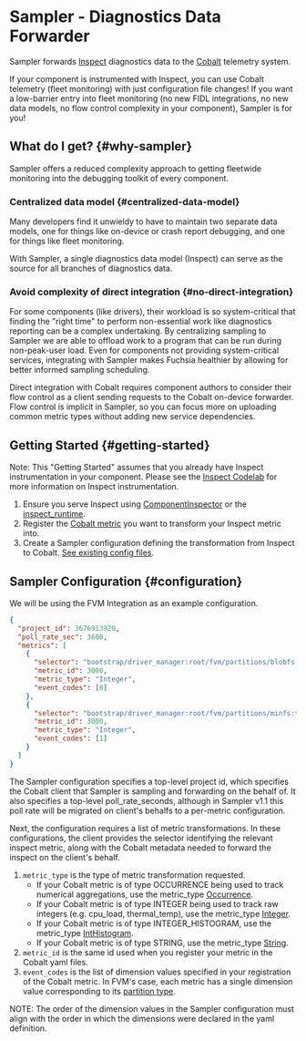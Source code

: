 # Sampler - Diagnostics Data Forwarder

Sampler forwards [Inspect]
diagnostics data to the [Cobalt] telemetry system.

If your component is instrumented with Inspect, you can use Cobalt telemetry
(fleet monitoring) with just configuration file changes! If you want a
low-barrier entry into fleet monitoring (no new FIDL integrations, no new data
models, no flow control complexity in your component), Sampler is for you!

[Inspect]: /docs/development/diagnostics/inspect/quickstart.md
[Cobalt]: https://fuchsia.dev/reference/fidl/fuchsia.metrics

## What do I get? {#why-sampler}

Sampler offers a reduced complexity approach to getting fleetwide monitoring
into the debugging toolkit of every component.

### Centralized data model {#centralized-data-model}

Many developers find it unwieldy to have to maintain two separate data models,
one for things like on-device or crash report debugging, and one for things
like fleet monitoring.

With Sampler, a single diagnostics data model (Inspect) can serve as the source
for all branches of diagnostics data.

### Avoid complexity of direct integration {#no-direct-integration}

For some components (like drivers), their workload is so system-critical that
finding the "right time" to perform non-essential work like diagnostics
reporting can be a complex undertaking. By centralizing sampling to Sampler we
are able to offload work to a program that can be run during
non-peak-user load. Even for components not providing
system-critical services, integrating with Sampler makes Fuchsia healthier by
allowing for better informed sampling scheduling.

Direct integration with Cobalt requires component authors to consider their flow
control as a client sending requests to the Cobalt on-device forwarder. Flow
control is implicit in Sampler, so you can focus more on uploading common
metric types without adding new service dependencies.

## Getting Started {#getting-started}

Note: This "Getting Started" assumes that you already have Inspect
instrumentation in your component. Please see the
[Inspect Codelab] for more information on Inspect instrumentation.

1.  Ensure you serve Inspect using [ComponentInspector] or the [inspect_runtime].
1.  Register the [Cobalt metric]
    you want to transform your Inspect metric into.
1.  Create a Sampler configuration defining the transformation from Inspect to
    Cobalt. [See existing config files].

[Inspect Codelab]: /docs/development/diagnostics/inspect/codelab.md
[Cobalt metric]: https://fuchsia.dev/reference/fidl/fuchsia.metrics
[ComponentInspector]: /sdk/lib/inspect/component/cpp/component.h
[inspect_runtime]: /src/lib/diagnostics/inspect/runtime/rust/README.md
[See existing config files]: https://fuchsia.googlesource.com/fuchsia/+/refs/heads/main/src/diagnostics/config/sampler/

## Sampler Configuration {#configuration}

We will be using the FVM Integration as an example configuration.

```json
{
  "project_id": 3676913920,
  "poll_rate_sec": 3600,
  "metrics": [
    {
      "selector": "bootstrap/driver_manager:root/fvm/partitions/blobfs:total_slices_reserved",
      "metric_id": 3000,
      "metric_type": "Integer",
      "event_codes": [0]
    },
    {
      "selector": "bootstrap/driver_manager:root/fvm/partitions/minfs:total_slices_reserved",
      "metric_id": 3000,
      "metric_type": "Integer",
      "event_codes": [1]
    }
  ]
}
```

The Sampler configuration specifies a top-level project id, which specifies
the Cobalt client that Sampler is sampling and forwarding on the behalf of.
It also specifies a top-level poll_rate_seconds, although in Sampler v1.1 this
poll rate will be migrated on client's behalfs to a per-metric configuration.

Next, the configuration requires a list of metric transformations. In these
configurations, the client provides the selector identifying the relevant
inspect metric, along with the Cobalt metadata needed to forward the inspect
on the client's behalf.

1.  `metric_type` is the type of metric transformation requested.
    *   If your Cobalt metric is of type OCCURRENCE being used to track
        numerical aggregations, use the metric_type [Occurrence].
    *   If your Cobalt metric is of type INTEGER being used to track raw
        integers (e.g. cpu_load, thermal_temp), use the metric_type [Integer].
    *   If your Cobalt metric is of type INTEGER_HISTOGRAM, use the metric_type
        [IntHistogram].
    *   If your Cobalt metric is of type STRING, use the metric_type
        [String].
1.  `metric_id` is the same id used when you register your metric in the Cobalt
    yaml files.
1.  `event_codes` is the list of dimension values specified in your
    registration of the Cobalt metric. In FVM's case, each metric has a single
    dimension value corresponding to its [partition type].

NOTE: The order of the dimension values in the Sampler configuration must
align with the order in which the dimensions were declared in the yaml
definition.

[Occurrence]: https://fuchsia.googlesource.com/fuchsia/+/refs/heads/main/src/diagnostics/lib/sampler-config/src/lib.rs#139
[Integer]: https://fuchsia.googlesource.com/fuchsia/+/refs/heads/main/src/diagnostics/lib/sampler-config/src/lib.rs#141
[IntHistogram]: https://fuchsia.googlesource.com/fuchsia/+/refs/heads/main/src/diagnostics/lib/sampler-config/src/lib.rs#143
[String]: https://fuchsia.googlesource.com/fuchsia/+/refs/heads/main/src/diagnostics/lib/sampler-config/src/lib.rs#145
[partition type]: https://fuchsia-review.googlesource.com/c/cobalt-registry/+/462754/4/fuchsia/local_storage/metrics.yaml
